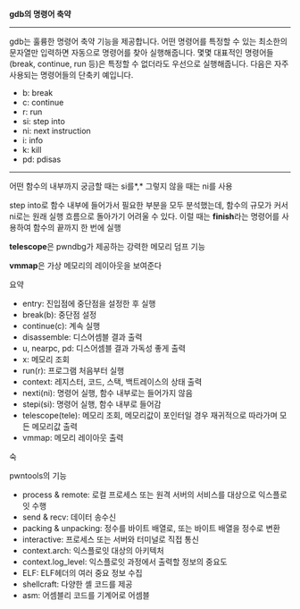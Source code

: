 **gdb의 명령어 축약**

---

gdb는 훌륭한 명령어 축약 기능을 제공합니다. 어떤 명령어를 특정할 수 있는 최소한의 문자열만 입력하면 자동으로 명령어를 찾아 실행해줍니다. 몇몇 대표적인 명령어들(break, continue, run 등)은 특정할 수 없더라도 우선으로 실행해줍니다. 다음은 자주 사용되는 명령어들의 단축키 예입니다.

- b: break
- c: continue
- r: run
- si: step into
- ni: next instruction
- i: info
- k: kill
- pd: pdisas

---

어떤 함수의 내부까지 궁금할 때는 si를*,* 그렇지 않을 때는 ni를 사용

step into로 함수 내부에 들어가서 필요한 부분을 모두 분석했는데, 함수의 규모가 커서 ni로는 원래 실행 흐름으로 돌아가기 어려울 수 있다. 이럴 때는 **finish**라는 명령어를 사용하여 함수의 끝까지 한 번에 실행

**telescope**은 pwndbg가 제공하는 강력한 메모리 덤프 기능

**vmmap**은 가상 메모리의 레이아웃을 보여준다

요약

- entry: 진입점에 중단점을 설정한 후 실행
- break(b): 중단점 설정
- continue(c): 계속 실행
- disassemble: 디스어셈블 결과 출력
- u, nearpc, pd: 디스어셈블 결과 가독성 좋게 출력
- x: 메모리 조회
- run(r): 프로그램 처음부터 실행
- context: 레지스터, 코드, 스택, 백트레이스의 상태 출력
- nexti(ni): 명령어 실행, 함수 내부로는 들어가지 않음
- stepi(si): 명령어 실행, 함수 내부로 들어감
- telescope(tele): 메모리 조회, 메모리값이 포인터일 경우 재귀적으로 따라가며 모든 메모리값 출력
- vmmap: 메모리 레이아웃 출력

숙

pwntools의 기능

- process & remote: 로컬 프로세스 또는 원격 서버의 서비스를 대상으로 익스플로잇 수행
- send & recv: 데이터 송수신
- packing & unpacking: 정수를 바이트 배열로, 또는 바이트 배열을 정수로 변환
- interactive: 프로세스 또는 서버와 터미널로 직접 통신
- context.arch: 익스플로잇 대상의 아키텍처
- context.log_level: 익스플로잇 과정에서 출력할 정보의 중요도
- ELF: ELF헤더의 여러 중요 정보 수집
- shellcraft: 다양한 셸 코드를 제공
- asm: 어셈블리 코드를 기계어로 어셈블
